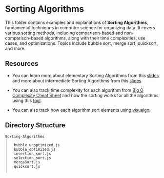 # Sorting Algorithms

This folder contains examples and explanations of **Sorting Algorithms**, fundamental techniques in computer science for organizing data. It covers various sorting methods, including comparison-based and non-comparison-based algorithms, along with their time complexities, use cases, and optimizations. Topics include bubble sort, merge sort, quicksort, and more.

## Resources

- You can learn more about elementary Sorting Algorithms from this [slides](https://cs.slides.com/colt_steele/elementary-sorting-algorithms/fullscreen) and more about intermediate Sorting Algorithms from this [slides](https://cs.slides.com/colt_steele/intermediate-sorting-algorithms/fullscreen)

- You can also track time complexity for each algorithm from [Big O Complexity Cheat Sheet](https://www.bigocheatsheet.com/) and how the sorting works for all the algorithms using this [tool](https://www.toptal.com/developers/sorting-algorithms).

- You can also track how each algorithm sort elements using [visualgo](https://visualgo.net/en/sorting).

## Directory Structure

```
Sorting-Algorithms
│
│   bubble_unoptimized.js
│   bubble_optimized.js
│   insertion_sort.js
│   selection_sort.js
│   mergeSort.js
│   quicksort.js
│
```
